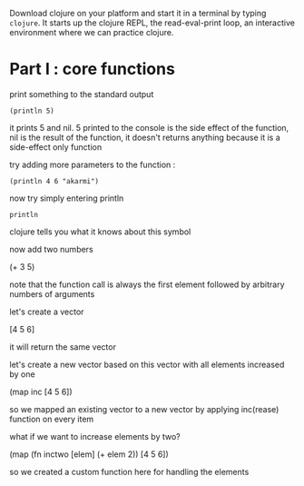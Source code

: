 Download clojure on your platform and start it in a terminal by typing ```clojure```. It starts up the clojure REPL, the read-eval-print loop, an interactive environment where we can practice clojure.

# Part I : core functions

print something to the standard output

```(println 5)```

it prints 5 and nil. 5 printed to the console is the side effect of the function, nil is the result of the function, it doesn't returns anything because it is a side-effect only function

try adding more parameters to the function :

```(println 4 6 "akarmi")```

now try simply entering println

```println```

clojure tells you what it knows about this symbol

now add two numbers

(+ 3 5)

note that the function call is always the first element followed by arbitrary numbers of arguments

let's create a vector

[4 5 6]

it will return the same vector

let's create a new vector based on this vector with all elements increased by one

(map inc [4 5 6])

so we mapped an existing vector to a new vector by applying inc(rease) function on every item

what if we want to increase elements by two?

(map (fn inctwo [elem] (+ elem 2)) [4 5 6])

so we created a custom function here for handling the elements
